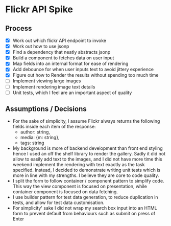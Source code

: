 # Flickr API Spike

## Process

- [x] Work out which flickr API endpoint to invoke
- [x] Work out how to use jsonp
- [x] Find a dependency that neatly abstracts jsonp 
- [x] Build a component to fetches data on user input
- [x] Map fields into an internal format for ease of rendering
- [x] Add debounce for when user inputs text to avoid jittery experience 
- [x] Figure out how to Render the results without spending too much time
- [ ] Implement viewing large images
- [ ] Implement rendering image text details
- [ ] Unit tests, which I feel are an important aspect of quality

## Assumptions / Decisions
- For the sake of simplicity, I assume Flickr always returns the following fields inside each item of the response:
    - author: string,
    - media: {m: string},
    - tags: string
- My background is more of backend development than front end styling hence I used an off the shelf library to render the gallery. Sadly it did not allow to easily add text to the images, and I did not have more time this weekend implement the rendering with text exactly as the task specified. Instead, I decided to demonstrate writing unit tests which is more in line with my strengths. I believe they are core to code quality.
- I split the form to follow container / component pattern to simplify code. This way the view component is focused on presentation, while container component is focused on data fetching. 
- I use builder pattern for test data generation, to reduce duplication in tests, and allow for test data customisation.
- For simplicity' sake I did not wrap my search box input into an HTML form to prevent default from behaviours such as submit on press of Enter
